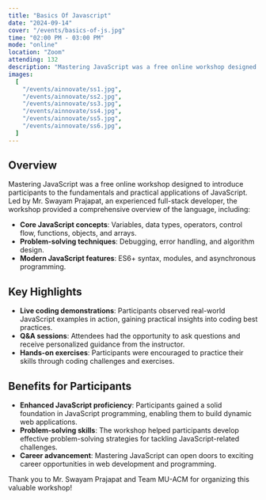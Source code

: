 ```yaml
---
title: "Basics Of Javascript"
date: "2024-09-14"
cover: "/events/basics-of-js.jpg"
time: "02:00 PM - 03:00 PM"
mode: "online"
location: "Zoom"
attending: 132
description: "Mastering JavaScript was a free online workshop designed to introduce participants to the fundamentals and practical applications of JavaScript. Led by Mr. Swayam Prajapat, an experienced full-stack developer"
images:
  [
    "/events/ainnovate/ss1.jpg",
    "/events/ainnovate/ss2.jpg",
    "/events/ainnovate/ss3.jpg",
    "/events/ainnovate/ss4.jpg",
    "/events/ainnovate/ss5.jpg",
    "/events/ainnovate/ss6.jpg",
  ]
---
```


## Overview

Mastering JavaScript was a free online workshop designed to introduce participants to the fundamentals and practical applications of JavaScript. Led by Mr. Swayam Prajapat, an experienced full-stack developer, the workshop provided a comprehensive overview of the language, including:

- **Core JavaScript concepts**: Variables, data types, operators, control flow, functions, objects, and arrays.
- **Problem-solving techniques**: Debugging, error handling, and algorithm design.
- **Modern JavaScript features**: ES6+ syntax, modules, and asynchronous programming.

## Key Highlights

- **Live coding demonstrations**: Participants observed real-world JavaScript examples in action, gaining practical insights into coding best practices.
- **Q&A sessions**: Attendees had the opportunity to ask questions and receive personalized guidance from the instructor.
- **Hands-on exercises**: Participants were encouraged to practice their skills through coding challenges and exercises.

## Benefits for Participants

- **Enhanced JavaScript proficiency**: Participants gained a solid foundation in JavaScript programming, enabling them to build dynamic web applications.
- **Problem-solving skills**: The workshop helped participants develop effective problem-solving strategies for tackling JavaScript-related challenges.
- **Career advancement**: Mastering JavaScript can open doors to exciting career opportunities in web development and programming.

Thank you to Mr. Swayam Prajapat and Team MU-ACM for organizing this valuable workshop!
